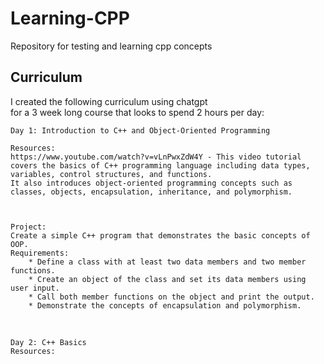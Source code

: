 # Learning-CPP
Repository for testing and learning cpp concepts

## Curriculum
I created the following curriculum using chatgpt 
<br>for a 3 week long course that looks to spend 2 hours per day:<br>

    Day 1: Introduction to C++ and Object-Oriented Programming

    Resources:
    https://www.youtube.com/watch?v=vLnPwxZdW4Y - This video tutorial covers the basics of C++ programming language including data types, variables, control structures, and functions.
    It also introduces object-oriented programming concepts such as classes, objects, encapsulation, inheritance, and polymorphism.



    Project: 
    Create a simple C++ program that demonstrates the basic concepts of OOP.
    Requirements:
        * Define a class with at least two data members and two member functions.
        * Create an object of the class and set its data members using user input.
        * Call both member functions on the object and print the output.
        * Demonstrate the concepts of encapsulation and polymorphism.

<br>

    Day 2: C++ Basics
    Resources: 
